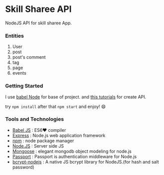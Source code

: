# Skill Sharee API
NodeJS API for skill sharee App.

### Entities

1. User
2. post
3. post's comment
4. tag
5. page
6. events

### Getting Started
I use [babel Node](https://github.com/babel/example-node-server) for base of project. and [this tutorials](http://scottksmith.com/blog/2014/05/02/building.restful-apis.with-node) for create API.

try `npm install` after that `npm start` and enjoy! :smile:

### Tools and Technologies
- [Babel JS](Babel.io) : ES6❤️ compiler
- [Express](mongoosejs.com) : Node.js web application framework
- [npm](npmjs.com) : node package manager
- [Node.JS](nodejs.org) : Server side JS
- [Mongoose](mongoosejs.com) : elegant mongodb object modeling for node.js
- [Passport](passportjs.org/) : Passport is authentication middleware for Node.js
- [bcrypt-nodejs](https://www.npmjs.com/package/bcrypt-nodejs) : A native JS bcrypt library for NodeJS.(for hash and salt password)
